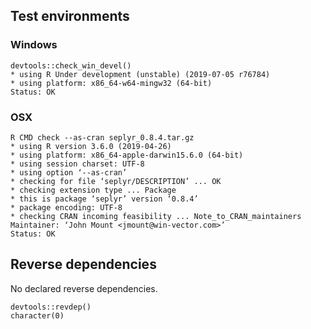 

## Test environments

### Windows

    devtools::check_win_devel()
    * using R Under development (unstable) (2019-07-05 r76784)
    * using platform: x86_64-w64-mingw32 (64-bit)
    Status: OK

### OSX

    R CMD check --as-cran seplyr_0.8.4.tar.gz
    * using R version 3.6.0 (2019-04-26)
    * using platform: x86_64-apple-darwin15.6.0 (64-bit)
    * using session charset: UTF-8
    * using option ‘--as-cran’
    * checking for file ‘seplyr/DESCRIPTION’ ... OK
    * checking extension type ... Package
    * this is package ‘seplyr’ version ‘0.8.4’
    * package encoding: UTF-8
    * checking CRAN incoming feasibility ... Note_to_CRAN_maintainers
    Maintainer: ‘John Mount <jmount@win-vector.com>’
    Status: OK

## Reverse dependencies

No declared reverse dependencies.

    devtools::revdep()
    character(0)


